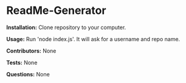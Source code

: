 # ReadMe-Generator

__Installation:__
Clone repository to your computer.

__Usage:__
Run 'node index.js'. It will ask for a username and repo name.

__Contributors:__
None

__Tests:__
None

__Questions:__
None
